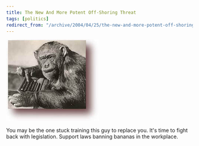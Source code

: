 ```yaml
---
title: The New And More Potent Off-Shoring Threat
tags: [politics]
redirect_from: "/archive/2004/04/25/the-new-and-more-potent-off-shoring-threat.aspx/"
---
```


![The Hidden Off-Shoring Threat](/assets/images/monkey.jpg)

You may be the one stuck training this guy to replace you. It's time to
fight back with legislation. Support laws banning bananas in the
workplace.

